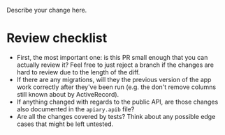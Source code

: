
Describe your change here.

# Review checklist

* First, the most important one: is this PR small enough that you can actually review it? Feel free to just reject a branch if the changes are hard to review due to the length of the diff.
* If there are any migrations, will they the previous version of the app work correctly after they've been run (e.g. the don't remove columns still known about by ActiveRecord).
* If anything changed with regards to the public API, are those changes also documented in the `apiary.apib` file?
* Are all the changes covered by tests? Think about any possible edge cases that might be left untested.
